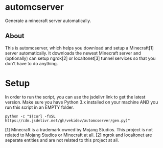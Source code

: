 # automcserver
Generate a minecraft server automatically.

## About

This is automcserver, which helps you download and setup a Minecraft[1] server automatically. It downloads the newest Minecraft server and (optionally) can setup ngrok[2] or localtonet[3] tunnel services so that you don't have to do anything.

# Setup

In order to run the script, you can use the jsdelivr link to get the latest version. Make sure you have Python 3.x installed on your machine AND you run this script in an EMPTY folder.

`
python -c "$(curl -fsSL https://cdn.jsdelivr.net/gh/vekidev/automcserver/gen.py)"
`

[1] Minecraft is a trademark owned by Mojang Studios. This project is not related to Mojang Studios or Minecraft at all.
[2] ngrok and localtonet are seperate entities and are not related to this project at all.
